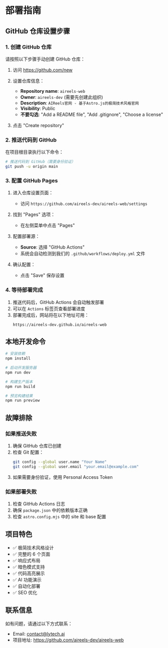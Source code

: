 # 部署指南

## GitHub 仓库设置步骤

### 1. 创建 GitHub 仓库
请按照以下步骤手动创建 GitHub 仓库：

1. 访问 https://github.com/new
2. 设置仓库信息：
   - **Repository name**: `aireels-web`
   - **Owner**: `aireels-dev` (需要先创建此组织)
   - **Description**: `AIReels官网 - 基于Astro.js的极简技术风格官网`
   - **Visibility**: Public
   - **不要勾选**: "Add a README file", "Add .gitignore", "Choose a license"

3. 点击 "Create repository"

### 2. 推送代码到 GitHub

在项目根目录执行以下命令：

```bash
# 推送代码到 GitHub（需要身份验证）
git push -u origin main
```

### 3. 配置 GitHub Pages

1. 进入仓库设置页面：
   - 访问 `https://github.com/aireels-dev/aireels-web/settings`

2. 找到 "Pages" 选项：
   - 在左侧菜单中点击 "Pages"

3. 配置部署源：
   - **Source**: 选择 "GitHub Actions"
   - 系统会自动检测到我们的 `.github/workflows/deploy.yml` 文件

4. 确认配置：
   - 点击 "Save" 保存设置

### 4. 等待部署完成

1. 推送代码后，GitHub Actions 会自动触发部署
2. 可以在 `Actions` 标签页查看部署进度
3. 部署完成后，网站将在以下地址可用：
   ```
   https://aireels-dev.github.io/aireels-web
   ```

## 本地开发命令

```bash
# 安装依赖
npm install

# 启动开发服务器
npm run dev

# 构建生产版本
npm run build

# 预览构建结果
npm run preview
```

## 故障排除

### 如果推送失败
1. 确保 GitHub 仓库已创建
2. 检查 Git 配置：
   ```bash
   git config --global user.name "Your Name"
   git config --global user.email "your.email@example.com"
   ```
3. 如果需要身份验证，使用 Personal Access Token

### 如果部署失败
1. 检查 GitHub Actions 日志
2. 确保 `package.json` 中的依赖版本正确
3. 检查 `astro.config.mjs` 中的 site 和 base 配置

## 项目特色

- ✅ 极简技术风格设计
- ✅ 完整的 6 个页面
- ✅ 响应式布局
- ✅ 暗色模式支持
- ✅ 代码高亮展示
- ✅ AI 功能演示
- ✅ 自动化部署
- ✅ SEO 优化

## 联系信息

如有问题，请通过以下方式联系：
- Email: contact@lytech.ai
- 项目地址: https://github.com/aireels-dev/aireels-web
